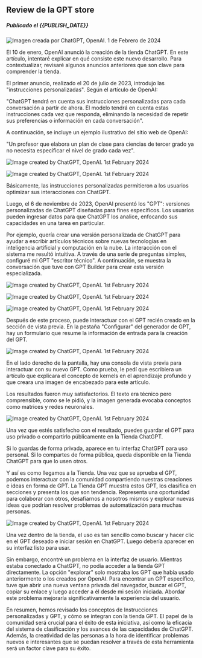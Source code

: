 ## Review de la GPT store

##### Publicado el {{PUBLISH_DATE}}

<!-- TITLE_IMAGE -->

![Imagen creada por ChatGPT, OpenAI. 1 de Febrero de 2024 ](../../images/chat_gpt_store_title_img.png)

El 10 de enero, OpenAI anunció la creación de la tienda ChatGPT. En este artículo, intentaré explicar en qué consiste este nuevo desarrollo. Para contextualizar, revisaré algunos anuncios anteriores que son clave para comprender la tienda.

El primer anuncio, realizado el 20 de julio de 2023, introdujo las "instrucciones personalizadas". Según el artículo de OpenAI:

"ChatGPT tendrá en cuenta sus instrucciones personalizadas para cada conversación a partir de ahora. El modelo tendrá en cuenta estas instrucciones cada vez que responda, eliminando la necesidad de repetir sus preferencias o información en cada conversación".

A continuación, se incluye un ejemplo ilustrativo del sitio web de OpenAI:

"Un profesor que elabora un plan de clase para ciencias de tercer grado ya no necesita especificar el nivel de grado cada vez".

![Image created by ChatGPT, OpenAI. 1st February 2024](../../images/gpt_store_img1.png)

![Image created by ChatGPT, OpenAI. 1st February 2024](../../images/gpt_store_img2.png)

Básicamente, las instrucciones personalizadas permitieron a los usuarios optimizar sus interacciones con ChatGPT.

Luego, el 6 de noviembre de 2023, OpenAI presentó los "GPT": versiones personalizadas de ChatGPT diseñadas para fines específicos. Los usuarios pueden ingresar datos para que ChatGPT los analice, enfocando sus capacidades en una tarea en particular.

Por ejemplo, quería crear una versión personalizada de ChatGPT para ayudar a escribir artículos técnicos sobre nuevas tecnologías en inteligencia artificial y computación en la nube. La interacción con el sistema me resultó intuitiva. A través de una serie de preguntas simples, configuré mi GPT "escritor técnico". A continuación, se muestra la conversación que tuve con GPT Builder para crear esta versión especializada.

![Image created by ChatGPT, OpenAI. 1st February 2024](../../images/gpt_store_img3.png)

![Image created by ChatGPT, OpenAI. 1st February 2024](../../images/gpt_store_img4.png)

![Image created by ChatGPT, OpenAI. 1st February 2024](../../images/gpt_store_img5.png)

Después de este proceso, puede interactuar con el GPT recién creado en la sección de vista previa. En la pestaña "Configurar" del generador de GPT, hay un formulario que resume la información de entrada para la creación del GPT.

![Image created by ChatGPT, OpenAI. 1st February 2024](../../images/gpt_store_img6.png)

En el lado derecho de la pantalla, hay una consola de vista previa para interactuar con su nuevo GPT. Como prueba, le pedí que escribiera un artículo que explicara el concepto de kernels en el aprendizaje profundo y que creara una imagen de encabezado para este artículo.

Los resultados fueron muy satisfactorios. El texto era técnico pero comprensible, como se le pidió, y la imagen generada evocaba conceptos como matrices y redes neuronales.

![Image created by ChatGPT, OpenAI. 1st February 2024](../../images/gpt_store_img7.png)

Una vez que estés satisfecho con el resultado, puedes guardar el GPT para uso privado o compartirlo públicamente en la Tienda ChatGPT.

Si lo guardas de forma privada, aparece en tu interfaz ChatGPT para uso personal. Si lo compartes de forma pública, queda disponible en la Tienda ChatGPT para que lo usen otros.

Y así es como llegamos a la Tienda. Una vez que se aprueba el GPT, podemos interactuar con la comunidad compartiendo nuestras creaciones e ideas en forma de GPT. La Tienda GPT muestra estos GPT, los clasifica en secciones y presenta los que son tendencia. Representa una oportunidad para colaborar con otros, desafiarnos a nosotros mismos y explorar nuevas ideas que podrían resolver problemas de automatización para muchas personas.

![Image created by ChatGPT, OpenAI. 1st February 2024](../../images/gpt_store_img8.png)

Una vez dentro de la tienda, el uso es tan sencillo como buscar y hacer clic en el GPT deseado e iniciar sesión en ChatGPT. Luego debería aparecer en su interfaz listo para usar.

Sin embargo, encontré un problema en la interfaz de usuario. Mientras estaba conectado a ChatGPT, no podía acceder a la tienda GPT directamente. La opción "explorar" solo mostraba los GPT que había usado anteriormente o los creados por OpenAI. Para encontrar un GPT específico, tuve que abrir una nueva ventana privada del navegador, buscar el GPT, copiar su enlace y luego acceder a él desde mi sesión iniciada. Abordar este problema mejoraría significativamente la experiencia del usuario.

En resumen, hemos revisado los conceptos de Instrucciones personalizadas y GPT, y cómo se integran con la tienda GPT. El papel de la comunidad será crucial para el éxito de esta iniciativa, así como la eficacia del sistema de clasificación y los avances de las capacidades de ChatGPT. Además, la creatividad de las personas a la hora de identificar problemas nuevos e interesantes que se puedan resolver a través de esta herramienta será un factor clave para su éxito.
